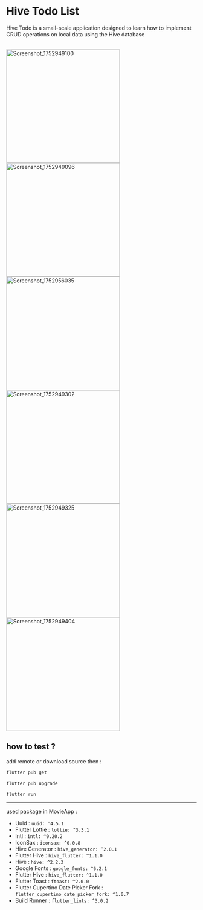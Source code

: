 # Hive Todo List

Hive Todo is a small-scale application designed to learn how to implement CRUD operations on local data using the Hive database
<br>
<br>

<p align="left">


<img width="300"  alt="Screenshot_1752949100" src="https://github.com/user-attachments/assets/e68b453f-78d9-4500-a8db-0de1d44a19f5" />
<img width="300"  alt="Screenshot_1752949096" src="https://github.com/user-attachments/assets/81cb8503-6ec8-4c54-9c8d-585041c674bb" />

<img width="300" alt="Screenshot_1752956035" src="https://github.com/user-attachments/assets/d24c01ea-1307-4f0e-8057-dcfa8d9d4788" />

<img width="300"  alt="Screenshot_1752949302" src="https://github.com/user-attachments/assets/0f76de97-4750-4861-ac52-f609957cc3ba" />
<img width="300"  alt="Screenshot_1752949325" src="https://github.com/user-attachments/assets/9572c766-dfaf-4b5b-a82b-a8b767546075" />
  <img width="300"  alt="Screenshot_1752949404" src="https://github.com/user-attachments/assets/57451519-5b33-4943-9732-ca8eb960af47" />











</p>


## how to test ?

add remote or download source then :


```bash
flutter pub get
```
```bash
flutter pub upgrade
```
```bash
flutter run
```

<hr>

used package in MovieApp :



*  Uuid :  `uuid: ^4.5.1`
*  Flutter Lottie :  `lottie: ^3.3.1`
*  Intl :  `intl: ^0.20.2`
*  IconSax :  `iconsax: ^0.0.8`
*  Hive Generator :  `hive_generator: ^2.0.1`
*  Flutter Hive :  `hive_flutter: ^1.1.0`
*  Hive :  `hive: ^2.2.3`
*  Google Fonts :  `google_fonts: ^6.2.1`
*  Flutter Hive :  `hive_flutter: ^1.1.0`
*  Flutter Toast :  `ftoast: ^2.0.0`
*  Flutter Cupertino Date Picker Fork :  `flutter_cupertino_date_picker_fork: ^1.0.7`
*  Build Runner :  `flutter_lints: ^3.0.2`


